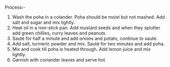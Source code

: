 Process:-

1. Wash the poha in a colander. Poha should be moist but not mashed. Add salt and sugar and mix lightly.
2. Heat oil in a non-stick pan. Add mustard seeds and when they splutter add green chillies, curry leaves and peanuts.
3. Sauté for half a minute and add onions and potato, continue to sauté.
4. Add salt, turmeric powder and mix. Sauté for two minutes and add poha.
5. Mix and cook till poha is heated through. Add lemon juice and mix lightly.
6. Garnish with coriander leaves and serve hot.